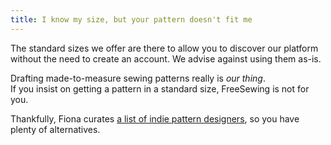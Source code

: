 ```yaml
---
title: I know my size, but your pattern doesn't fit me
---
```


The standard sizes we offer are there to allow you to discover our platform without
the need to create an account. We advise against using them as-is.

Drafting made-to-measure sewing patterns really is _our thing_.\
If you insist on getting a pattern in a standard size, FreeSewing is not for you.

Thankfully, Fiona curates
[a list of indie pattern designers](https://chainstitcher.blogspot.com/p/indie-pattern-designers.html), so you have plenty of alternatives.
